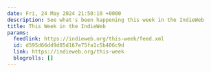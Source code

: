 ```yaml
---
date: Fri, 24 May 2024 21:50:10 +0000
description: See what's been happening this week in the IndieWeb
title: This Week in the IndieWeb
params:
  feedlink: https://indieweb.org/this-week/feed.xml
  id: d595d66dd9d85d167e75fa1c5b406c9d
  link: https://indieweb.org/this-week
  blogrolls: []
---
```

